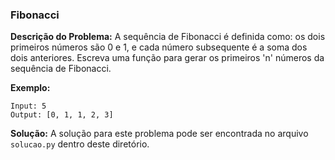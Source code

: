 ### Fibonacci

**Descrição do Problema:**
A sequência de Fibonacci é definida como: os dois primeiros números são 0 e 1, e cada número subsequente é a soma dos dois anteriores. Escreva uma função para gerar os primeiros 'n' números da sequência de Fibonacci.

**Exemplo:**
```
Input: 5
Output: [0, 1, 1, 2, 3]
```

**Solução:**
A solução para este problema pode ser encontrada no arquivo `solucao.py` dentro deste diretório.

